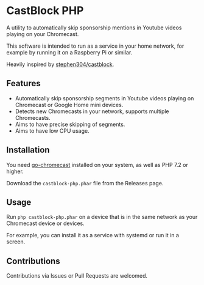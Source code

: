 # CastBlock PHP

A utility to automatically skip sponsorship mentions in Youtube videos playing on your Chromecast.

This software is intended to run as a service in your home network, for example by running it on a 
Raspberry Pi or similar.

Heavily inspired by [stephen304/castblock](https://github.com/stephen304/castblock).

## Features

* Automatically skip sponsorship segments in Youtube videos playing on Chromecast or Google Home mini devices.
* Detects new Chromecasts in your network, supports multiple Chromecasts.
* Aims to have precise skipping of segments.
* Aims to have low CPU usage.

## Installation

You need [go-chromecast](https://github.com/vishen/go-chromecast) installed on your system, as well 
as PHP 7.2 or higher.

Download the `castblock-php.phar` file from the Releases page.

## Usage

Run `php castblock-php.phar` on a device that is in the same network as your Chromecast device or 
devices.

For example, you can install it as a service with systemd or run it in a screen.

## Contributions

Contributions via Issues or Pull Requests are welcomed.	 
